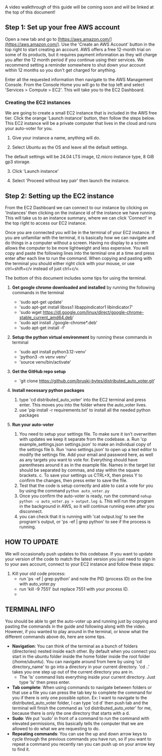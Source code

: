 A video walkthrough of this guide will be coming soon and will be linked at the top of this document!

## Step 1: Set up your free AWS account
Open a new tab and go to [https://aws.amazon.com/](https://aws.amazon.com/). Use the 'Create an AWS Account' button in the top right to start creating an account. AWS offers a free 12-month trial on some of its products, but it requires payment information as they will charge you after the 12 month period if you continue using their services. We recommend setting a reminder somewhere to shut down your account within 12 months so you don't get charged for anything. 

Enter all the requested information then navigate to the AWS Management Console. From the Console Home you will go to the top left and select 'Services > Compute > EC2'. This will take you to the EC2 Dashboard.

### Creating the EC2 instances

We are going to create a small EC2 instance that is included in the AWS free tier. Click the orange 'Launch instance' button, then follow the steps below. This EC2 instance will be a private computer that lives in the cloud and runs your auto-voter for you.

1) Give your instance a name, anything will do.

2) Select Ubuntu as the OS and leave all the default settings. 

The default settings will be 24.04 LTS image, t2.micro instance type, 8 GiB gp3 storage.

3) Click 'Launch instance'

4) Select 'Proceed without key pair' then launch the instance.

## Step 2: Setting up the EC2 instance

From the EC2 Dashboard we can connect to our instance by clicking on 'Instances' then clicking on the instance id of the instance we have running. This will take us to an instance summary, where we can click 'Connect' in the top right to access our EC2 instance. 

Once you are connected you will be in the terminal of your EC2 instance. If you are unfamiliar with the terminal, it is basically how we can navigate and do things in a computer without a screen. Having no display to a screen allows the computer to be more lightweight and less expensive. You will copy and paste the following lines into the terminal one at a time and press enter after each line to run the command. When copying and pasting with the terminal you should either right click with your mouse, or use ctrl+shift+c/v instead of just ctrl+c/v.

The bottom of this document includes some tips for using the terminal.

1.  **Get google chrome downloaded and installed** by running the following commands in the terminal
    
    - 'sudo apt-get update'
    - 'sudo apt-get install libxss1 libappindicator1 libindicator7'
    - 'sudo wget https://dl.google.com/linux/direct/google-chrome-stable_current_amd64.deb'
    - 'sudo apt install ./google-chrome*.deb'
    - 'sudo apt-get install -f'
    
2. **Setup the python virtual environment** by running these commands in terminal
    - 'sudo apt install python3.12-venv'
    - 'python3 -m venv venv'
    - 'source venv/bin/activate'
    
3. **Get the GitHub repo setup**
    - 'git clone https://github.com/bruski-bytes/distributed_auto_voter.git'

4. **Install necessary python packages**
    1. type 'cd distributed_auto_voter' into the EC2 terminal and press enter. This moves you into the folder where the auto_voter lives.
    2. use 'pip install -r requirements.txt' to install all the needed python packages

5. **Run your auto-voter**
    1. You need to setup your settings file. To make sure it isn't overwritten with updates we keep it separate from the codebase.
        a. Run 'cp example_settings.json settings.json' to make an individual copy of the settings file
        b. Run 'nano settings.json' to open up a text editor to modify the settings file. Add your email and password here, as well as any targets you want to vote for. Everything should have parentheses around it as in the example file. Names in the target list should be separated by commas, and stay within the square brackets.
        c. To save your settings us CTRL+X, then press Y to confirm the changes, then press enter to save the file.
    2. Test that the code is setup correctly and able to cast a vote for you by using the command `python auto_voter.py`
    3. Once you confirm the auto-voter is ready, run the command `nohup python -u auto_voter.py > output.log &`. This will run the program in the background in AWS, so it will continue running even after you disconnect. 
    4. you can check that it is running with 'cat output.log' to see the program's output, or 'ps -ef | grep python' to see if the process is running.

## HOW TO UPDATE
We will occasionally push updates to this codebase. If you want to update your version of the code to match the latest version you just need to sign in to your aws account, connect to your EC2 instance and follow these steps:
1) Kill your old code process:
    - run 'ps -ef | grep python' and note the PID (process ID) on the line with auto_voter.py
    - run 'kill -9 7551' but replace 7551 with your process ID.
    - 

## TERMINAL INFO
You should be able to get the auto-voter up and running just by copying and pasting the commands in the guide and following along with the video. However, if you wanted to play around in the terminal, or know what the different commands above do, here are some tips.
- **Navigation**: You can think of the terminal as a bunch of folders (directories) nested inside each other. By default when you connect you start in the ubuntu folder inside the home folder inside the root folder (/home/ubuntu). You can navigate around from here by using 'cd directory_name' to go into a directory in your current directory. 'cd ..' takes you one step up out of the current directory you are in.
    - The 'ls' command lists everything inside your current directory. Just type 'ls' then press enter.
- **Tab complete**: When using commands to navigate between folders or that use a file you can press the tab key to complete the command for you if there is only one possible option. Ex: I want to navigate to the distributed_auto_voter folder, I can type 'cd d' then push tab and the terminal will finish the command as 'cd distributed_auto_voter' for me, because there is only the one directory that starts with a d.
- **Sudo**: We put 'sudo' in front of a command to run the command with elevated permissions, this basically tells the computer that we are allowed to do what we are requesting to do.
- **Repeating commands**: You can use the up and down arrow keys to cycle through the previous commands you have run, so if you want to repeat a command you recently ran you can push up on your arrow key to find it.
